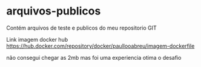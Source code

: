 # arquivos-publicos
Contém arquivos de teste e publicos do meu repositorio GIT

Link imagem docker hub
https://hub.docker.com/repository/docker/paullooabreu/imagem-dockerfile

não consegui chegar as 2mb mas foi uma experiencia otima o desafio
